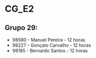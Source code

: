 # CG_E2

## Grupo 29:

- 98580 - Manuel Pereira - 12 horas
- 99227 - Gonçalo Carvalho - 12 horas
- 99185 - Bernardo Santos - 12 horas